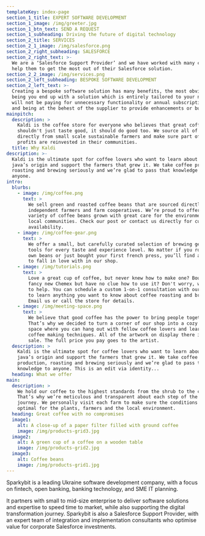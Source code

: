 ```yaml
---
templateKey: index-page
section_1_title: EXPERT SOFTWARE DEVELOPMENT
section_1_image: /img/greeter.jpg
section_1_btn_text: SEND A REQUEST
section_1_subheading: Driving the future of digital technology
section_2_title: SERVICES
section_2_1_image: /img/salesforce.png
section_2_right_subheading: SALESFORCE
section_2_right_text: >-
  We are a ‘Salesforce Support Provider’ and we have worked with many clients to
  help them to get the most out of their Salesforce solution.
section_2_2_image: /img/services.png
section_2_left_subheading: BESPOKE SOFTWARE DEVELOPMENT
section_2_left_text: >-
  Creating a bespoke software solution has many benefits, the most obvious one
  being you end up with a solution which is entirely tailored to your needs. You
  will not be paying for unnecessary functionality or annual subscription fees
  and being at the behest of the supplier to provide enhancements or bug fixes.
mainpitch:
  description: >
    Kaldi is the coffee store for everyone who believes that great coffee
    shouldn't just taste good, it should do good too. We source all of our beans
    directly from small scale sustainable farmers and make sure part of the
    profits are reinvested in their communities.
  title: Why Kaldi
description: >-
  Kaldi is the ultimate spot for coffee lovers who want to learn about their
  java’s origin and support the farmers that grew it. We take coffee production,
  roasting and brewing seriously and we’re glad to pass that knowledge to
  anyone.
intro:
  blurbs:
    - image: /img/coffee.png
      text: >
        We sell green and roasted coffee beans that are sourced directly from
        independent farmers and farm cooperatives. We’re proud to offer a
        variety of coffee beans grown with great care for the environment and
        local communities. Check our post or contact us directly for current
        availability.
    - image: /img/coffee-gear.png
      text: >
        We offer a small, but carefully curated selection of brewing gear and
        tools for every taste and experience level. No matter if you roast your
        own beans or just bought your first french press, you’ll find a gadget
        to fall in love with in our shop.
    - image: /img/tutorials.png
      text: >
        Love a great cup of coffee, but never knew how to make one? Bought a
        fancy new Chemex but have no clue how to use it? Don't worry, we’re here
        to help. You can schedule a custom 1-on-1 consultation with our baristas
        to learn anything you want to know about coffee roasting and brewing.
        Email us or call the store for details.
    - image: /img/meeting-space.png
      text: >
        We believe that good coffee has the power to bring people together.
        That’s why we decided to turn a corner of our shop into a cozy meeting
        space where you can hang out with fellow coffee lovers and learn about
        coffee making techniques. All of the artwork on display there is for
        sale. The full price you pay goes to the artist.
  description: >
    Kaldi is the ultimate spot for coffee lovers who want to learn about their
    java’s origin and support the farmers that grew it. We take coffee
    production, roasting and brewing seriously and we’re glad to pass that
    knowledge to anyone. This is an edit via identity...
  heading: What we offer
main:
  description: >
    We hold our coffee to the highest standards from the shrub to the cup.
    That’s why we’re meticulous and transparent about each step of the coffee’s
    journey. We personally visit each farm to make sure the conditions are
    optimal for the plants, farmers and the local environment.
  heading: Great coffee with no compromises
  image1:
    alt: A close-up of a paper filter filled with ground coffee
    image: /img/products-grid3.jpg
  image2:
    alt: A green cup of a coffee on a wooden table
    image: /img/products-grid2.jpg
  image3:
    alt: Coffee beans
    image: /img/products-grid1.jpg
---
```

Sparkybit is a leading Ukraine software development company, with a focus on fintech, open banking, banking technology, and SME IT planning.



It partners with small to mid-size enterprise to deliver software solutions and expertise to speed time to market, while also supporting the digital transformation journey. Sparkybit is also a Salesforce Support Provider, with an expert team of integration and implementation consultants who optimise value for corporate Salesforce investments.
